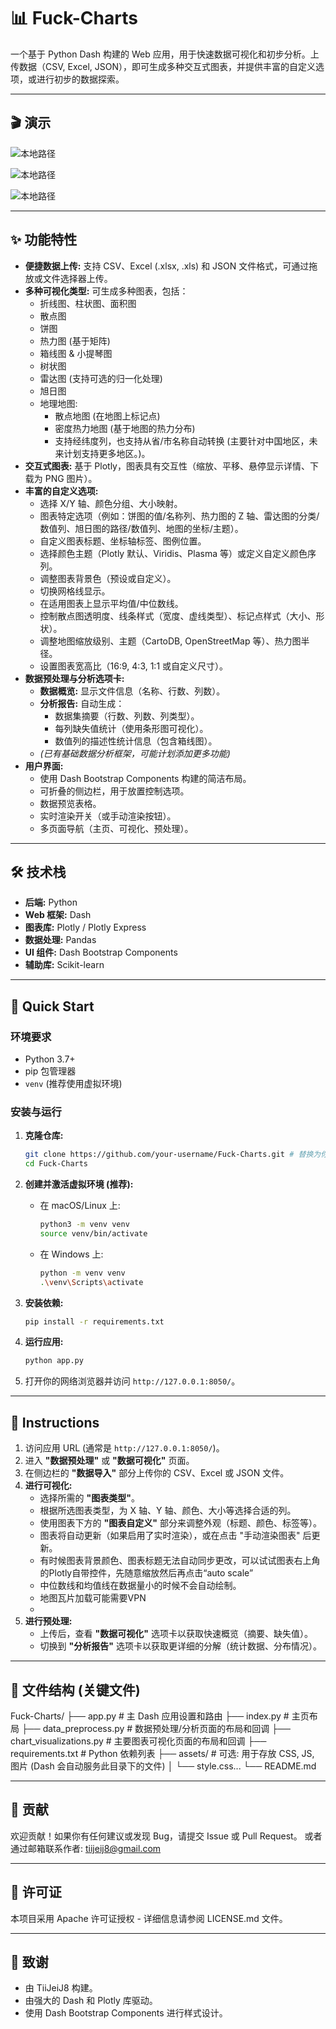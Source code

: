 # 📊 Fuck-Charts

一个基于 Python Dash 构建的 Web 应用，用于快速数据可视化和初步分析。上传数据（CSV, Excel, JSON），即可生成多种交互式图表，并提供丰富的自定义选项，或进行初步的数据探索。

---
## 🎬 演示
![本地路径](\assets\IMG\screenShot.png "演示图-1")

![本地路径](\assets\IMG\screenShot2.png "演示图-2")

![本地路径](\assets\IMG\screenShot3.png "演示图-3")

---

## ✨ 功能特性

*   **便捷数据上传:** 支持 CSV、Excel (.xlsx, .xls) 和 JSON 文件格式，可通过拖放或文件选择器上传。
*   **多种可视化类型:** 可生成多种图表，包括：
    *   折线图、柱状图、面积图
    *   散点图
    *   饼图
    *   热力图 (基于矩阵)
    *   箱线图 & 小提琴图
    *   树状图
    *   雷达图 (支持可选的归一化处理)
    *   旭日图
    *   地理地图:
        *   散点地图 (在地图上标记点)
        *   密度热力地图 (基于地图的热力分布)
        *   支持经纬度列，也支持从省/市名称自动转换 (主要针对中国地区，未来计划支持更多地区。)。
*   **交互式图表:** 基于 Plotly，图表具有交互性（缩放、平移、悬停显示详情、下载为 PNG 图片）。
*   **丰富的自定义选项:**
    *   选择 X/Y 轴、颜色分组、大小映射。
    *   图表特定选项（例如：饼图的值/名称列、热力图的 Z 轴、雷达图的分类/数值列、旭日图的路径/数值列、地图的坐标/主题）。
    *   自定义图表标题、坐标轴标签、图例位置。
    *   选择颜色主题（Plotly 默认、Viridis、Plasma 等）或定义自定义颜色序列。
    *   调整图表背景色（预设或自定义）。
    *   切换网格线显示。
    *   在适用图表上显示平均值/中位数线。
    *   控制散点图透明度、线条样式（宽度、虚线类型）、标记点样式（大小、形状）。
    *   调整地图缩放级别、主题（CartoDB, OpenStreetMap 等）、热力图半径。
    *   设置图表宽高比（16:9, 4:3, 1:1 或自定义尺寸）。
*   **数据预处理与分析选项卡:**
    *   **数据概览:** 显示文件信息（名称、行数、列数）。
    *   **分析报告:** 自动生成：
        *   数据集摘要（行数、列数、列类型）。
        *   每列缺失值统计（使用条形图可视化）。
        *   数值列的描述性统计信息（包含箱线图）。
    *   *(已有基础数据分析框架，可能计划添加更多功能)*
*   **用户界面:**
    *   使用 Dash Bootstrap Components 构建的简洁布局。
    *   可折叠的侧边栏，用于放置控制选项。
    *   数据预览表格。
    *   实时渲染开关（或手动渲染按钮）。
    *   多页面导航（主页、可视化、预处理）。

---

## 🛠️ 技术栈

*   **后端:** Python
*   **Web 框架:** Dash
*   **图表库:** Plotly / Plotly Express
*   **数据处理:** Pandas
*   **UI 组件:** Dash Bootstrap Components
*   **辅助库:** Scikit-learn

---

## 🚀 Quick Start

### 环境要求

*   Python 3.7+
*   pip 包管理器
*   `venv` (推荐使用虚拟环境)

### 安装与运行

1.  **克隆仓库:**
    ```bash
    git clone https://github.com/your-username/Fuck-Charts.git # 替换为你的仓库 URL
    cd Fuck-Charts
    ```

2.  **创建并激活虚拟环境 (推荐):**
    *   在 macOS/Linux 上:
        ```bash
        python3 -m venv venv
        source venv/bin/activate
        ```
    *   在 Windows 上:
        ```bash
        python -m venv venv
        .\venv\Scripts\activate
        ```

3.  **安装依赖:**
    ```bash
    pip install -r requirements.txt
    ```

4.  **运行应用:**
    ```bash
    python app.py
    ```

5.  打开你的网络浏览器并访问 `http://127.0.0.1:8050/`。

---

## 📖 Instructions

1.  访问应用 URL (通常是 `http://127.0.0.1:8050/`)。
2.  进入 **"数据预处理"** 或 **"数据可视化"** 页面。
3.  在侧边栏的 **"数据导入"** 部分上传你的 CSV、Excel 或 JSON 文件。
4.  **进行可视化:**
    *   选择所需的 **"图表类型"**。
    *   根据所选图表类型，为 X 轴、Y 轴、颜色、大小等选择合适的列。
    *   使用图表下方的 **"图表自定义"** 部分来调整外观（标题、颜色、标签等）。
    *   图表将自动更新（如果启用了实时渲染），或在点击 "手动渲染图表" 后更新。
    *   有时候图表背景颜色、图表标题无法自动同步更改，可以试试图表右上角的Plotly自带控件，先随意缩放然后再点击“auto scale”
    *   中位数线和均值线在数据量小的时候不会自动绘制。
    *   地图瓦片加载可能需要VPN
    *   
5.  **进行预处理:**
    *   上传后，查看 **"数据可视化"** 选项卡以获取快速概览（摘要、缺失值）。
    *   切换到 **"分析报告"** 选项卡以获取更详细的分解（统计数据、分布情况）。

---

## 📂 文件结构 (关键文件)

Fuck-Charts/
├── app.py # 主 Dash 应用设置和路由
├── index.py # 主页布局
├── data_preprocess.py # 数据预处理/分析页面的布局和回调
├── chart_visualizations.py # 主要图表可视化页面的布局和回调
├── requirements.txt # Python 依赖列表
├── assets/ # 可选: 用于存放 CSS, JS, 图片 (Dash 会自动服务此目录下的文件)
│ └── style.css...
└── README.md

---

## 🤝 贡献

欢迎贡献！如果你有任何建议或发现 Bug，请提交 Issue 或 Pull Request。
或者通过邮箱联系作者: <EMAIL> tiijeij8@gmail.com

---

## 📄 许可证
本项目采用 Apache 许可证授权 - 详细信息请参阅 LICENSE.md 文件。

---

## 🙏 致谢

*   由 TiiJeiJ8 构建。
*   由强大的 Dash 和 Plotly 库驱动。
*   使用 Dash Bootstrap Components 进行样式设计。